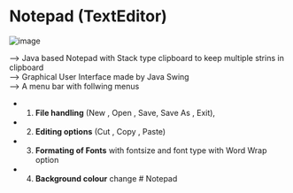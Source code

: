 # Notepad (TextEditor)
![image](https://user-images.githubusercontent.com/89564330/171341934-785b951b-0900-417c-9f79-651c934c33fd.png)

--> Java based Notepad with Stack type clipboard to keep multiple strins in clipboard\
--> Graphical User Interface made by Java Swing\
--> A menu bar with follwing menus
 * 1. **File handling** (New , Open , Save, Save As , Exit),
 * 2. **Editing options** (Cut , Copy , Paste)
 * 3. **Formating of Fonts** with fontsize and font type with Word Wrap option
 * 4. **Background colour** change
#   N o t e p a d  
 
